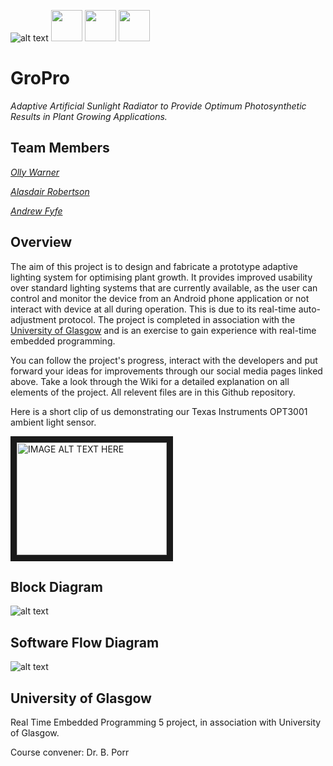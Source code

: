 ![alt text](https://github.com/Fyfe93/GroPro/blob/master/Media/Images/MarketingImages/GroProLogo.png)                                     [<img src="https://github.com/Fyfe93/GroPro/blob/master/Media/Images/MarketingImages/instagram_icon.png" width="50">](https://instagram.com/GroProGlasgow) [<img src="https://github.com/Fyfe93/GroPro/blob/master/Media/Images/MarketingImages/twitter_icon.png" width="50">](https://twitter.com/GroProGlasgow) [<img src="https://github.com/Fyfe93/GroPro/blob/master/Media/Images/MarketingImages/YouTube.png" width="50">](https://www.youtube.com/channel/UC6INIFKsnIOoyIMZFyKa2zQ)

# GroPro
_Adaptive Artificial Sunlight Radiator to Provide Optimum Photosynthetic Results in Plant Growing Applications._

## Team Members

[*Olly Warner*](https://github.com/obwarner1)

[*Alasdair Robertson*](https://github.com/TheAliRobertson)

[*Andrew Fyfe*](https://github.com/Fyfe93)

## Overview

The aim of this project is to design and fabricate a prototype adaptive lighting system for optimising plant growth. 
It provides improved usability over standard lighting systems that are currently available, as the user can control and 
monitor the device from an Android phone application or not interact with device at all during operation. This is due to its 
real-time auto-adjustment protocol. The project is completed in association with the [University of Glasgow](https://www.gla.ac.uk/) and is an exercise to gain experience with real-time embedded programming.

You can follow the project's progress, interact with the developers and put forward your ideas for improvements through our social media pages linked above. Take a look through the Wiki for a detailed explanation on all elements of the project. All relevent files are in this Github repository.

Here is a short clip of us demonstrating our Texas Instruments OPT3001 ambient light sensor. 

<a href="https://www.youtube.com/watch?v=ySDDn5z2SOs
" target="_blank"><img src="http://img.youtube.com/vi/ySDDn5z2SOs/0.jpg" 
alt="IMAGE ALT TEXT HERE" width="240" height="180" border="10" /></a>


## Block Diagram

![alt text](https://github.com/Fyfe93/GroPro/blob/master/Media/Images/ProjectImages/GroProBlockDiagram_update.png)

## Software Flow Diagram 

![alt text](https://github.com/Fyfe93/GroPro/blob/master/Media/Images/ProjectImages/SoftwareFlowDiagram2.0.png)

## University of Glasgow

Real Time Embedded Programming 5 project, in association with University of Glasgow.

Course convener: Dr. B. Porr

